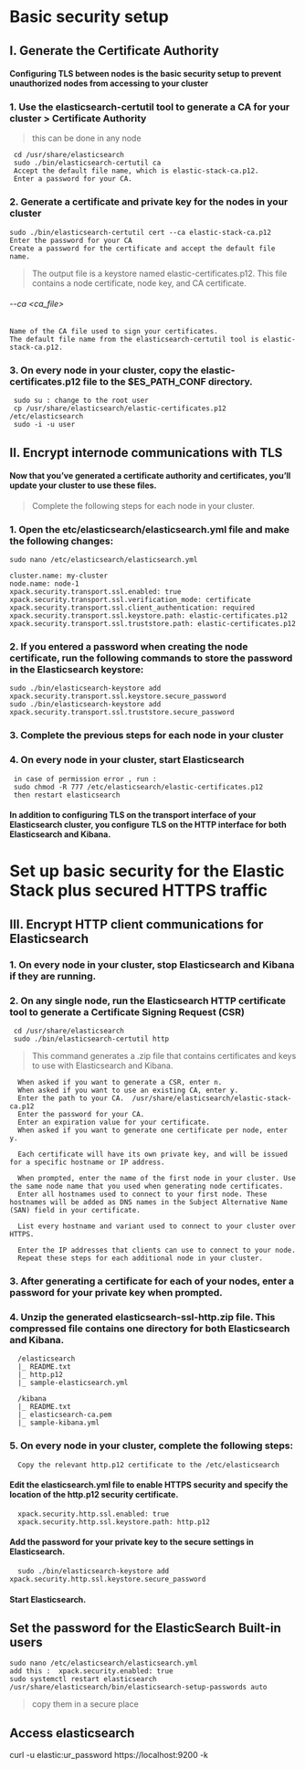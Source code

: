 # Basic security setup
## I. Generate the Certificate Authority
#### Configuring TLS between nodes is the basic security setup to prevent unauthorized nodes from accessing to your cluster

### 1. Use the elasticsearch-certutil tool to generate a CA for your cluster > Certificate Authority
> this can be done in any node

     cd /usr/share/elasticsearch
     sudo ./bin/elasticsearch-certutil ca
     Accept the default file name, which is elastic-stack-ca.p12. 
     Enter a password for your CA.
### 2. Generate a certificate and private key for the nodes in your cluster
    sudo ./bin/elasticsearch-certutil cert --ca elastic-stack-ca.p12
    Enter the password for your CA
    Create a password for the certificate and accept the default file name.
> The output file is a keystore named elastic-certificates.p12. This file contains a node certificate, node key, and CA certificate.
###### --ca <ca_file>
    Name of the CA file used to sign your certificates. 
    The default file name from the elasticsearch-certutil tool is elastic-stack-ca.p12.

### 3. On every node in your cluster, copy the elastic-certificates.p12 file to the $ES_PATH_CONF directory.
     sudo su : change to the root user
     cp /usr/share/elasticsearch/elastic-certificates.p12 /etc/elasticsearch
     sudo -i -u user


## II. Encrypt internode communications with TLS
#### Now that you’ve generated a certificate authority and certificates, you’ll update your cluster to use these files.

>Complete the following steps for each node in your cluster. 

### 1. Open the etc/elasticsearch/elasticsearch.yml file and make the following changes:
    sudo nano /etc/elasticsearch/elasticsearch.yml
    
    cluster.name: my-cluster
    node.name: node-1
    xpack.security.transport.ssl.enabled: true
    xpack.security.transport.ssl.verification_mode: certificate 
    xpack.security.transport.ssl.client_authentication: required
    xpack.security.transport.ssl.keystore.path: elastic-certificates.p12
    xpack.security.transport.ssl.truststore.path: elastic-certificates.p12
    
### 2. If you entered a password when creating the node certificate, run the following commands to store the password in the Elasticsearch keystore:
    sudo ./bin/elasticsearch-keystore add xpack.security.transport.ssl.keystore.secure_password
    sudo ./bin/elasticsearch-keystore add xpack.security.transport.ssl.truststore.secure_password
    
### 3. Complete the previous steps for each node in your cluster

### 4. On every node in your cluster, start Elasticsearch
     in case of permission error , run :
     sudo chmod -R 777 /etc/elasticsearch/elastic-certificates.p12
     then restart elasticsearch

#### In addition to configuring TLS on the transport interface of your Elasticsearch cluster, you configure TLS on the HTTP interface for both Elasticsearch and Kibana.

# Set up basic security for the Elastic Stack plus secured HTTPS traffic

## III. Encrypt HTTP client communications for Elasticsearch
### 1. On every node in your cluster, stop Elasticsearch and Kibana if they are running.

### 2. On any single node, run the Elasticsearch HTTP certificate tool to generate a Certificate Signing Request (CSR)
     cd /usr/share/elasticsearch
     sudo ./bin/elasticsearch-certutil http
     
> This command generates a .zip file that contains certificates and keys to use with Elasticsearch and Kibana.

      When asked if you want to generate a CSR, enter n.
      When asked if you want to use an existing CA, enter y.
      Enter the path to your CA.  /usr/share/elasticsearch/elastic-stack-ca.p12 
      Enter the password for your CA.
      Enter an expiration value for your certificate.
      When asked if you want to generate one certificate per node, enter y.

      Each certificate will have its own private key, and will be issued for a specific hostname or IP address.

      When prompted, enter the name of the first node in your cluster. Use the same node name that you used when generating node certificates.
      Enter all hostnames used to connect to your first node. These hostnames will be added as DNS names in the Subject Alternative Name (SAN) field in your certificate.

      List every hostname and variant used to connect to your cluster over HTTPS.

      Enter the IP addresses that clients can use to connect to your node.
      Repeat these steps for each additional node in your cluster.
      
### 3. After generating a certificate for each of your nodes, enter a password for your private key when prompted.

### 4. Unzip the generated elasticsearch-ssl-http.zip file. This compressed file contains one directory for both Elasticsearch and Kibana.
      /elasticsearch
      |_ README.txt
      |_ http.p12
      |_ sample-elasticsearch.yml 
      
      /kibana
      |_ README.txt
      |_ elasticsearch-ca.pem
      |_ sample-kibana.yml
      
### 5. On every node in your cluster, complete the following steps:
      Copy the relevant http.p12 certificate to the /etc/elasticsearch
  #### Edit the elasticsearch.yml file to enable HTTPS security and specify the location of the http.p12 security certificate.
      xpack.security.http.ssl.enabled: true
      xpack.security.http.ssl.keystore.path: http.p12
    
  #### Add the password for your private key to the secure settings in Elasticsearch.
      sudo ./bin/elasticsearch-keystore add xpack.security.http.ssl.keystore.secure_password

  #### Start Elasticsearch.
  
## Set the password for the ElasticSearch Built-in users
    sudo nano /etc/elasticsearch/elasticsearch.yml 
    add this :  xpack.security.enabled: true
    sudo systemctl restart elasticsearch
    /usr/share/elasticsearch/bin/elasticsearch-setup-passwords auto

> copy them in a secure place

## Access elasticsearch

curl -u elastic:ur_password https://localhost:9200 -k






